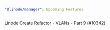 ```yaml
---
"@linode/manager": Upcoming Features
---
```


Linode Create Refactor - VLANs - Part 9 ([#10342](https://github.com/linode/manager/pull/10342))
